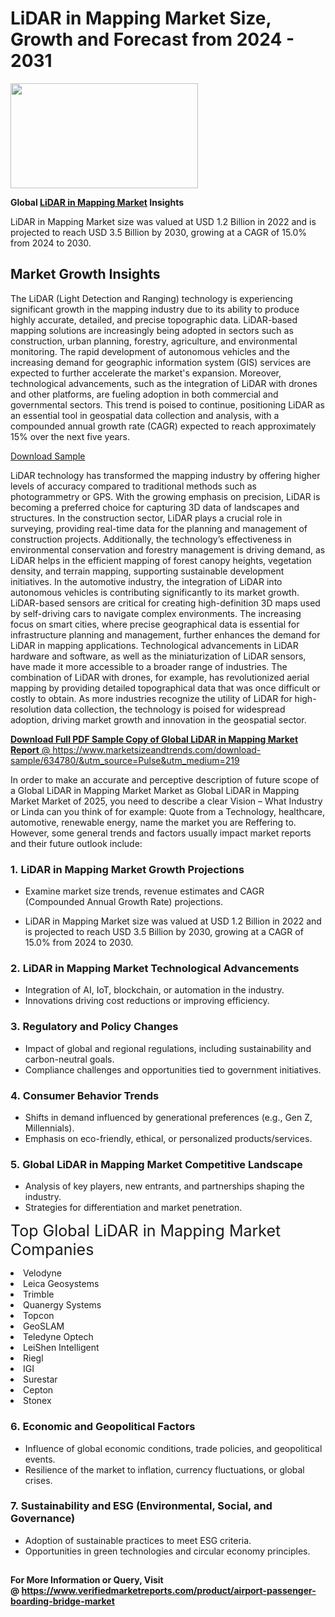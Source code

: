 <H1>LiDAR in Mapping Market Size, Growth and Forecast from 2024 - 2031</H1><img class="aligncenter size-medium wp-image-584254" src="https://thirdeyenews.in/wp-content/uploads/2024/09/Global-Market-Research-300x168.jpeg" alt="" width="300" height="168" /><p><strong>Global&nbsp;<a href="https://www.marketsizeandtrends.com/download-sample/634780/&amp;utm_source=Pulse&amp;utm_medium=219">LiDAR in Mapping Market</a> Insights</strong></p><p>LiDAR in Mapping Market size was valued at USD 1.2 Billion in 2022 and is projected to reach USD 3.5 Billion by 2030, growing at a CAGR of 15.0% from 2024 to 2030.</p><p><h2>Market Growth Insights</h2> <p>The LiDAR (Light Detection and Ranging) technology is experiencing significant growth in the mapping industry due to its ability to produce highly accurate, detailed, and precise topographic data. LiDAR-based mapping solutions are increasingly being adopted in sectors such as construction, urban planning, forestry, agriculture, and environmental monitoring. The rapid development of autonomous vehicles and the increasing demand for geographic information system (GIS) services are expected to further accelerate the market's expansion. Moreover, technological advancements, such as the integration of LiDAR with drones and other platforms, are fueling adoption in both commercial and governmental sectors. This trend is poised to continue, positioning LiDAR as an essential tool in geospatial data collection and analysis, with a compounded annual growth rate (CAGR) expected to reach approximately 15% over the next five years.</p> <p><a href="download-sample-link" target="_blank">Download Sample</a></p> <p>LiDAR technology has transformed the mapping industry by offering higher levels of accuracy compared to traditional methods such as photogrammetry or GPS. With the growing emphasis on precision, LiDAR is becoming a preferred choice for capturing 3D data of landscapes and structures. In the construction sector, LiDAR plays a crucial role in surveying, providing real-time data for the planning and management of construction projects. Additionally, the technology’s effectiveness in environmental conservation and forestry management is driving demand, as LiDAR helps in the efficient mapping of forest canopy heights, vegetation density, and terrain mapping, supporting sustainable development initiatives. In the automotive industry, the integration of LiDAR into autonomous vehicles is contributing significantly to its market growth. LiDAR-based sensors are critical for creating high-definition 3D maps used by self-driving cars to navigate complex environments. The increasing focus on smart cities, where precise geographical data is essential for infrastructure planning and management, further enhances the demand for LiDAR in mapping applications. Technological advancements in LiDAR hardware and software, as well as the miniaturization of LiDAR sensors, have made it more accessible to a broader range of industries. The combination of LiDAR with drones, for example, has revolutionized aerial mapping by providing detailed topographical data that was once difficult or costly to obtain. As more industries recognize the utility of LiDAR for high-resolution data collection, the technology is poised for widespread adoption, driving market growth and innovation in the geospatial sector.</p> <p><a href="get-more-link" target="_blank"></p><p><span class=""><strong>Download Full PDF Sample Copy of Global LiDAR in Mapping Market Report</strong> @ <a href="https://www.marketsizeandtrends.com/download-sample/634780/&amp;utm_source=Pulse&amp;utm_medium=219" target="_blank">https://www.marketsizeandtrends.com/download-sample/634780/&amp;utm_source=Pulse&amp;utm_medium=219</a></span></p><p>In order to make an accurate and perceptive description of future scope of a Global&nbsp;LiDAR in Mapping Market Market as Global&nbsp;LiDAR in Mapping Market Market of 2025, you need to describe a clear Vision &ndash; What Industry or Linda can you think of for example: Quote from a Technology, healthcare, automotive, renewable energy, name the market you are Reffering to. However, some general trends and factors usually impact market reports and their future outlook include:</p><h3>1.&nbsp;<strong>LiDAR in Mapping Market Growth Projections</strong></h3><ul><li>Examine market size trends, revenue estimates and CAGR (Compounded Annual Growth Rate) projections.</li><li><p>LiDAR in Mapping Market size was valued at USD 1.2 Billion in 2022 and is projected to reach USD 3.5 Billion by 2030, growing at a CAGR of 15.0% from 2024 to 2030.</p></li></ul><h3>2.&nbsp;<strong>LiDAR in Mapping Market Technological Advancements</strong></h3><ul><li>Integration of AI, IoT, blockchain, or automation in the industry.</li><li>Innovations driving cost reductions or improving efficiency.</li></ul><h3>3.&nbsp;<strong>Regulatory and Policy Changes</strong></h3><ul><li>Impact of global and regional regulations, including sustainability and carbon-neutral goals.</li><li>Compliance challenges and opportunities tied to government initiatives.</li></ul><h3>4.&nbsp;<strong>Consumer Behavior Trends</strong></h3><ul><li>Shifts in demand influenced by generational preferences (e.g., Gen Z, Millennials).</li><li>Emphasis on eco-friendly, ethical, or personalized products/services.</li></ul><h3>5.&nbsp;<strong>Global LiDAR in Mapping Market Competitive Landscape</strong></h3><ul><li>Analysis of key players, new entrants, and partnerships shaping the industry.</li><li>Strategies for differentiation and market penetration.</li></ul><p data-pm-slice="1 1 []"><span style="color: inherit; font-family: inherit; font-size: 25px;">Top Global LiDAR in Mapping Market Companies</span></p><div class="" data-test-id=""><p><li>Velodyne</li><li> Leica Geosystems</li><li> Trimble</li><li> Quanergy Systems</li><li> Topcon</li><li> GeoSLAM</li><li> Teledyne Optech</li><li> LeiShen Intelligent</li><li> Riegl</li><li> IGI</li><li> Surestar</li><li> Cepton</li><li> Stonex</li></p></div><h3>6.&nbsp;<strong>Economic and Geopolitical Factors</strong></h3><ul><li>Influence of global economic conditions, trade policies, and geopolitical events.</li><li>Resilience of the market to inflation, currency fluctuations, or global crises.</li></ul><h3>7.&nbsp;<strong>Sustainability and ESG (Environmental, Social, and Governance)</strong></h3><ul><li>Adoption of sustainable practices to meet ESG criteria.</li><li>Opportunities in green technologies and circular economy principles.</li></ul><h2><strong style="font-size: 14px;">For More Information or Query, Visit @&nbsp;</strong><a style="background-color: #ffffff; font-size: 14px;" href="https://www.marketsizeandtrends.com/report/lidar-in-mapping-market/" target="_blank">https://www.verifiedmarketreports.com/product/airport-passenger-boarding-bridge-market</a></h2>
